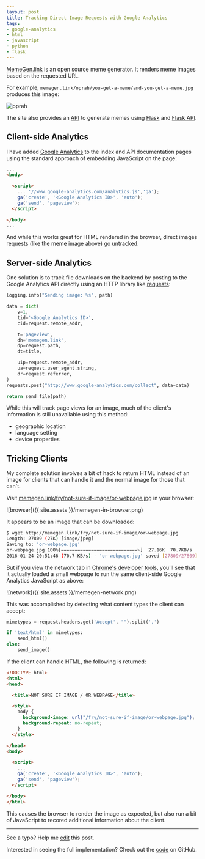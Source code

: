 ```yaml
---
layout: post
title: Tracking Direct Image Requests with Google Analytics
tags:
- google-analytics
- html
- javascript
- python
- flask
---
```


[MemeGen.link](http://memegen.link/) is an open source meme generator. It renders meme images based on the requested URL.

For example, `memegen.link/oprah/you-get-a-meme/and-you-get-a-meme.jpg` produces this image:

![oprah](http://memegen.link/oprah/you-get-a-meme/and-you-get-a-meme.jpg)

The site also provides an [API](http://memegen.link/api) to generate memes using [Flask](http://flask.pocoo.org/) and [Flask API](http://www.flaskapi.org/).

## Client-side Analytics

I have added [Google Analytics](https://www.google.com/analytics/) to the index and API documentation pages using the standard approach of embedding JavaScript on the page:

```html
...
<body>

  <script>
    ... '//www.google-analytics.com/analytics.js','ga');
    ga('create', '<Google Analytics ID>', 'auto');
    ga('send', 'pageview');
  </script>

</body>
...
```

And while this works great for HTML rendered in the browser, direct images requests (like the meme image above) go untracked.

## Server-side Analytics

One solution is to track file downloads on the backend by posting to the Google Analytics API directly using an HTTP library like [requests](http://docs.python-requests.org/en/latest/):

```python
logging.info("Sending image: %s", path)

data = dict(
    v=1,
    tid='<Google Analytics ID>',
    cid=request.remote_addr,

    t='pageview',
    dh='memegen.link',
    dp=request.path,
    dt=title,

    uip=request.remote_addr,
    ua=request.user_agent.string,
    dr=request.referrer,
)
requests.post("http://www.google-analytics.com/collect", data=data)

return send_file(path)
```

While this will track page views for an image, much of the client's information is still unavailable using this method:

- geographic location
- language setting
- device properties

## Tricking Clients

My complete solution involves a bit of hack to return HTML instead of an image for clients that can handle it and the normal image for those that can't.

Visit [memegen.link/fry/not-sure-if-image/or-webpage.jpg](http://memegen.link/fry/not-sure-if-image/or-webpage.jpg) in your browser:

![browser]({{ site.assets }}/memegen-in-browser.png)

It appears to be an image that can be downloaded:

```sh
$ wget http://memegen.link/fry/not-sure-if-image/or-webpage.jpg
Length: 27809 (27K) [image/jpeg]
Saving to: 'or-webpage.jpg'
or-webpage.jpg 100%[============================>]  27.16K  70.7KB/s
2016-01-24 20:51:46 (70.7 KB/s) - 'or-webpage.jpg' saved [27809/27809]
```

But if you view the network tab in [Chrome's developer tools](https://developer.chrome.com/devtools), you'll see that it actually loaded a small webpage to run the same client-side Google Analytics JavaScript as above:

![network]({{ site.assets }}/memegen-network.png)

This was accomplished by detecting what content types the client can accept:

```python
mimetypes = request.headers.get('Accept', "").split(',')

if 'text/html' in mimetypes:
    send_html()
else:
    send_image()
```

If the client can handle HTML, the following is returned:

```html
<!DOCTYPE html>
<html>
<head>

  <title>NOT SURE IF IMAGE / OR WEBPAGE</title>

  <style>
    body {
      background-image: url("/fry/not-sure-if-image/or-webpage.jpg");
      background-repeat: no-repeat;
    }
  </style>

</head>
<body>

  <script>
    ...
    ga('create', '<Google Analytics ID>', 'auto');
    ga('send', 'pageview');
  </script>

</body>
</html>
```

This causes the browser to render the image as expected, but also run a bit of JavaScript to recored additional information about the client.

-----

See a typo? Help me [edit](https://github.com/jacebrowning/info/edit/master/{{page.path}}) this post.

Interested in seeing the full implementation? Check out the [code](https://github.com/jacebrowning/memegen) on GitHub.

